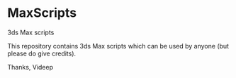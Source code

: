 MaxScripts
==========

3ds Max scripts

This repository contains 3ds Max scripts which can be used by anyone (but please do give credits).


Thanks,
Videep
